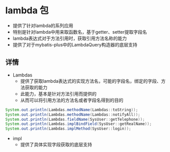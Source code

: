 # lambda 包
- 提供了针对lambda的系列应用
- 特别是针对lambda中用来取函数名，基于getter、setter提取字段名
- lambda表达式对于方法引用时，获取引用方法名称的能力
- 提供了对于mybatis-plus中的LambdaQuery构造器的底层支持

## 详情
- Lambdas
    - 提供了获取lambda表达式的实现方法名，可能的字段名，绑定的字段、方法获取的能力
    - 此能力，基本是针对方法引用而提供的
    - 从而可以将引用方法的方法名或者字段名得到的目的
```java
System.out.println(Lambdas.methodName(Lambdas::toString));
System.out.println(Lambdas.methodName(Lambdas::notifyAll));
System.out.println(Lambdas.fieldName(SysUser::getTelephone));
System.out.println(Lambdas.implBindField(SysUser::getRealName));
System.out.println(Lambdas.implMethod(SysUser::login));
```
- impl
    - 提供了具体实现字段获取的底层支持